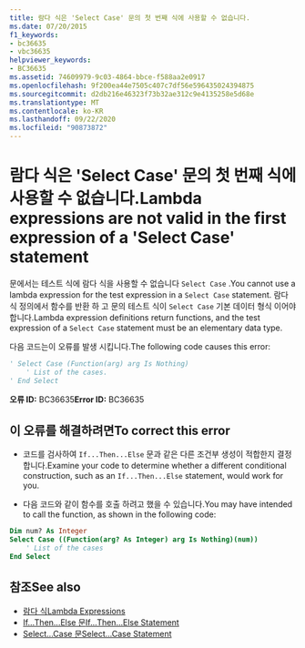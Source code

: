 ```yaml
---
title: 람다 식은 'Select Case' 문의 첫 번째 식에 사용할 수 없습니다.
ms.date: 07/20/2015
f1_keywords:
- bc36635
- vbc36635
helpviewer_keywords:
- BC36635
ms.assetid: 74609979-9c03-4864-bbce-f588aa2e0917
ms.openlocfilehash: 9f200ea44e7505c407c7df56e596435024394875
ms.sourcegitcommit: d2db216e46323f73b32ae312c9e4135258e5d68e
ms.translationtype: MT
ms.contentlocale: ko-KR
ms.lasthandoff: 09/22/2020
ms.locfileid: "90873872"
---
```

# <a name="lambda-expressions-are-not-valid-in-the-first-expression-of-a-select-case-statement"></a><span data-ttu-id="15c1c-102">람다 식은 'Select Case' 문의 첫 번째 식에 사용할 수 없습니다.</span><span class="sxs-lookup"><span data-stu-id="15c1c-102">Lambda expressions are not valid in the first expression of a 'Select Case' statement</span></span>

<span data-ttu-id="15c1c-103">문에서는 테스트 식에 람다 식을 사용할 수 없습니다 `Select Case` .</span><span class="sxs-lookup"><span data-stu-id="15c1c-103">You cannot use a lambda expression for the test expression in a `Select Case` statement.</span></span> <span data-ttu-id="15c1c-104">람다 식 정의에서 함수를 반환 하 고 문의 테스트 식이 `Select Case` 기본 데이터 형식 이어야 합니다.</span><span class="sxs-lookup"><span data-stu-id="15c1c-104">Lambda expression definitions return functions, and the test expression of a `Select Case` statement must be an elementary data type.</span></span>  
  
 <span data-ttu-id="15c1c-105">다음 코드는이 오류를 발생 시킵니다.</span><span class="sxs-lookup"><span data-stu-id="15c1c-105">The following code causes this error:</span></span>  
  
```vb  
' Select Case (Function(arg) arg Is Nothing)  
    ' List of the cases.  
' End Select  
```  
  
 <span data-ttu-id="15c1c-106">**오류 ID:** BC36635</span><span class="sxs-lookup"><span data-stu-id="15c1c-106">**Error ID:** BC36635</span></span>  
  
## <a name="to-correct-this-error"></a><span data-ttu-id="15c1c-107">이 오류를 해결하려면</span><span class="sxs-lookup"><span data-stu-id="15c1c-107">To correct this error</span></span>  
  
- <span data-ttu-id="15c1c-108">코드를 검사하여 `If...Then...Else` 문과 같은 다른 조건부 생성이 적합한지 결정합니다.</span><span class="sxs-lookup"><span data-stu-id="15c1c-108">Examine your code to determine whether a different conditional construction, such as an `If...Then...Else` statement, would work for you.</span></span>  
  
- <span data-ttu-id="15c1c-109">다음 코드와 같이 함수를 호출 하려고 했을 수 있습니다.</span><span class="sxs-lookup"><span data-stu-id="15c1c-109">You may have intended to call the function, as shown in the following code:</span></span>  
  
```vb  
Dim num? As Integer  
Select Case ((Function(arg? As Integer) arg Is Nothing)(num))  
    ' List of the cases  
End Select  
```  
  
## <a name="see-also"></a><span data-ttu-id="15c1c-110">참조</span><span class="sxs-lookup"><span data-stu-id="15c1c-110">See also</span></span>

- [<span data-ttu-id="15c1c-111">람다 식</span><span class="sxs-lookup"><span data-stu-id="15c1c-111">Lambda Expressions</span></span>](../../programming-guide/language-features/procedures/lambda-expressions.md)
- [<span data-ttu-id="15c1c-112">If...Then...Else 문</span><span class="sxs-lookup"><span data-stu-id="15c1c-112">If...Then...Else Statement</span></span>](../statements/if-then-else-statement.md)
- [<span data-ttu-id="15c1c-113">Select...Case 문</span><span class="sxs-lookup"><span data-stu-id="15c1c-113">Select...Case Statement</span></span>](../statements/select-case-statement.md)
